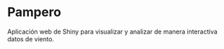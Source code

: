 Pampero
===

Aplicación web de Shiny para visualizar y analizar de manera interactiva datos de viento.
